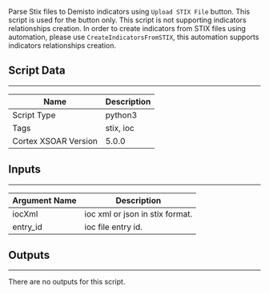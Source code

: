 Parse Stix files to Demisto indicators using `Upload STIX File` button. This script is used for the button only. 
This script is not supporting indicators relationships creation.
In order to create indicators from STIX files using automation, please use `CreateIndicatorsFromSTIX`, this automation supports indicators relationships creation. 


## Script Data
---

| **Name** | **Description** |
| --- | --- |
| Script Type | python3 |
| Tags | stix, ioc |
| Cortex XSOAR Version | 5.0.0 |

## Inputs
---

| **Argument Name** | **Description** |
|-------------------| --- |
| iocXml            | ioc xml or json in stix format. |
| entry_id          | ioc file entry id. |

## Outputs
---
There are no outputs for this script.
